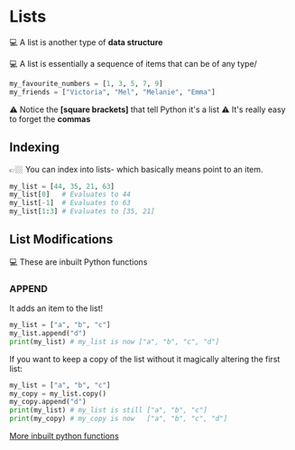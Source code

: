 # Lists

💻 A list is another type of **data structure**

💻 A list is essentially a sequence of items that can be of any type/

```python
my_favourite_numbers = [1, 3, 5, 7, 9]
my_friends = ["Victoria", "Mel", "Melanie", "Emma"]
````

⚠️ Notice the **[square brackets]** that tell Python it's a list
⚠️ It's really easy to forget the **commas**

## Indexing

👉🏼 You can index into lists- which basically means point to an item.

````python
my_list = [44, 35, 21, 63]
my_list[0]   # Evaluates to 44
my_list[-1]  # Evaluates to 63
my_list[1:3] # Evaluates to [35, 21]
````

## List Modifications

💻 These are inbuilt Python functions

### APPEND

It adds an item to the list!

```python
my_list = ["a", "b", "c"]
my_list.append("d")
print(my_list) # my_list is now ["a", "b", "c", "d"]
```

If you want to keep a copy of the list without it magically altering the first list:

```python
my_list = ["a", "b", "c"]
my_copy = my_list.copy()
my_copy.append("d")
print(my_list) # my_list is still ["a", "b", "c"]
print(my_copy) # my_copy is now   ["a", "b", "c", "d"]
```
[More inbuilt python functions](https://docs.python.org/3/tutorial/datastructures.html)
